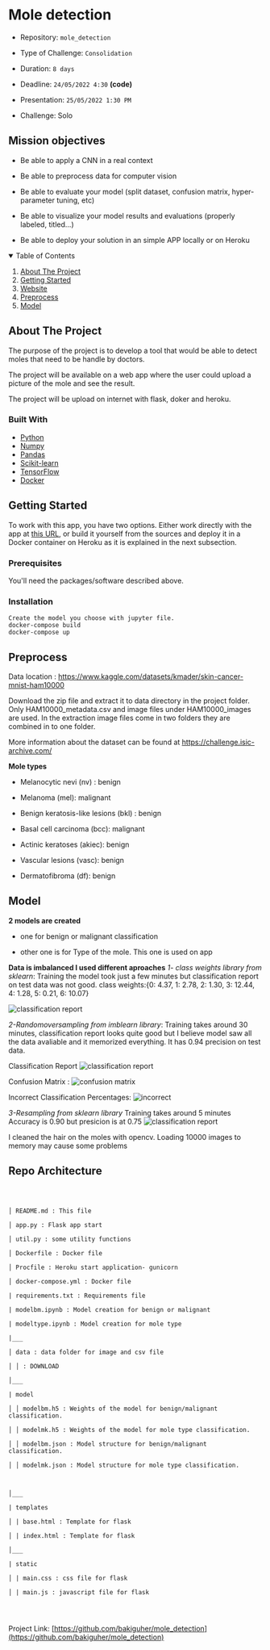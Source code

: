 # Mole detection

  

- Repository: `mole_detection`

- Type of Challenge: `Consolidation`

- Duration: `8 days`

- Deadline: `24/05/2022 4:30`  **(code)**

- Presentation: `25/05/2022 1:30 PM`

- Challenge: Solo

  
  

## Mission objectives

  

- Be able to apply a CNN in a real context

- Be able to preprocess data for computer vision

- Be able to evaluate your model (split dataset, confusion matrix, hyper-parameter tuning, etc)

- Be able to visualize your model results and evaluations (properly labeled, titled...)

- Be able to deploy your solution in an simple APP locally or on Heroku

  
  
  

<!-- TABLE OF CONTENTS -->

<details  open="open">

<summary>Table of Contents</summary>

<ol>

<li><a  href="#about-the-project">About The Project</a></li>

<li><a  href="#getting-started">Getting Started</a></li>

<li><a  href="#website">Website</a></li>

<li><a  href="#preprocess">Preprocess</a></li>

<li><a  href="#models">Model</a></li>

</ol>

</details>

  
  
  

<!-- ABOUT THE PROJECT -->

## About The Project

  
  

The purpose of the project is to develop a tool that would be able to detect moles that need to be handle by doctors.

The project will be available on a web app where the user could upload a picture of the mole and see the result.

The project will be upload on internet with flask, doker and heroku.
 

### Built With

  

* [Python](https://www.python.org/)
* [Numpy](https://numpy.org/)
* [Pandas](https://pandas.pydata.org/)
* [Scikit-learn](https://scikit-learn.org/)
* [TensorFlow](https://www.tensorflow.org/)
* [Docker](https://www.docker.com/)

 
  
  

<!-- GETTING STARTED -->

## Getting Started

  

To work with this app, you have two options. Either work directly with the app at [this URL](https://moledetect.herokuapp.com/), or build it yourself from the sources and deploy it in a Docker container on Heroku as it is explained in the next subsection.

  

### Prerequisites
 

You'll need the packages/software described above.

 

### Installation

    Create the model you choose with jupyter file.
    docker-compose build
    docker-compose up


## Preprocess

  

Data location : https://www.kaggle.com/datasets/kmader/skin-cancer-mnist-ham10000

Download the zip file and extract it to data directory in the project folder. Only HAM10000_metadata.csv and image files under HAM10000_images are used. In the extraction image files come in two folders they are combined in to one folder.

More information about the dataset can be found at https://challenge.isic-archive.com/

**Mole types**

- Melanocytic nevi (nv) : benign

- Melanoma (mel): malignant

- Benign keratosis-like lesions (bkl) : benign

- Basal cell carcinoma (bcc): malignant

- Actinic keratoses (akiec): benign

- Vascular lesions (vasc): benign

- Dermatofibroma (df): benign
  

## Model

**2 models are created**

- one for benign or malignant classification

- other one is for Type of the mole. This one is used on app

**Data is imbalanced I used different aproaches** 
  *1- class weights library from sklearn*:  Training the model took just a few minutes but classification report on test data was not good.
      class weights:{0: 4.37, 1: 2.78, 2: 1.30, 3: 12.44, 4: 1.28, 5: 0.21, 6: 10.07}

![classification report](/img/cr_weights.jpg)


  *2-Randomoversampling from imblearn library*: Training takes around 30 minutes, classification report looks quite good but I believe model saw all the data avaliable and it memorized everything. It has 0.94 precision on test data.


Classification Report
![classification report](/img/cr_oversampling.jpg)

Confusion Matrix :
![confusion matrix](/img/cm_oversampling.jpg)

Incorrect Classification Percentages:
![incorrect](/img/incr_rand_overs.jpg)

  *3-Resampling from sklearn library* Training takes around 5 minutes Accuracy is 0.90 but presicion is at 0.75 
  ![classification report](/img/cr_nsample.jpg)
  

I cleaned the hair on the moles with opencv. Loading 10000 images to memory may cause some problems 
	


## Repo Architecture

  

```

  

│ README.md : This file

│ app.py : Flask app start

│ util.py : some utility functions

│ Dockerfile : Docker file

│ Procfile : Heroku start application- gunicorn

│ docker-compose.yml : Docker file

| requirements.txt : Requirements file

| modelbm.ipynb : Model creation for benign or malignant

| modeltype.ipynb : Model creation for mole type

|___

│ data : data folder for image and csv file

│ │ : DOWNLOAD

│___

| model

│ │ modelbm.h5 : Weights of the model for benign/malignant classification.

│ │ modelmk.h5 : Weights of the model for mole type classification.

│ │ modelbm.json : Model structure for benign/malignant classification.

│ │ modelmk.json : Model structure for mole type classification.

  

│___

| templates

│ | base.html : Template for flask

│ | index.html : Template for flask

│___

| static

│ | main.css : css file for flask

│ | main.js : javascript file for flask

  
  

```

  
  
  

Project Link: [https://github.com/bakiguher/mole_detection](https://github.com/bakiguher/mole_detection)